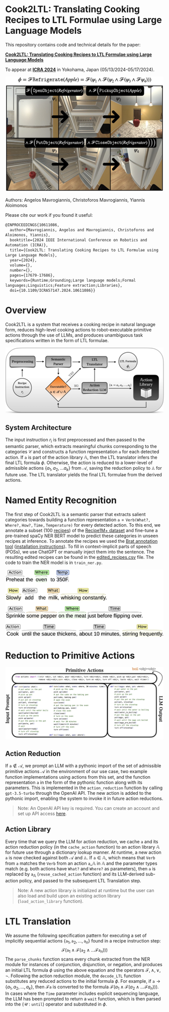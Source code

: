 # Cook2LTL: Translating Cooking Recipes to LTL Formulae using Large Language Models

This repository contains code and technical details for the paper:

**[Cook2LTL: Translating Cooking Recipes to LTL Formulae using Large Language Models](https://arxiv.org/abs/2310.00163)**

To appear at **[ICRA 2024](https://2024.ieee-icra.org)** in Yokohama, Japan (05/13/2024-05/17/2024).

<p align="center">
  <img src="/images/cover.jpeg" alt="Cook2LTL Cover" />
</p>
Authors: Angelos Mavrogiannis, Christoforos Mavrogiannis, Yiannis Aloimonos

Please cite our work if you found it useful:
```
@INPROCEEDINGS{10611086,
  author={Mavrogiannis, Angelos and Mavrogiannis, Christoforos and Aloimonos, Yiannis},
  booktitle={2024 IEEE International Conference on Robotics and Automation (ICRA)}, 
  title={Cook2LTL: Translating Cooking Recipes to LTL Formulae using Large Language Models}, 
  year={2024},
  volume={},
  number={},
  pages={17679-17686},
  keywords={Runtime;Grounding;Large language models;Formal languages;Linguistics;Feature extraction;Libraries},
  doi={10.1109/ICRA57147.2024.10611086}}

```
# Overview
Cook2LTL is a system that receives a cooking recipe in natural language form, reduces high-level cooking actions to robot-executable primitive actions through the use of LLMs, and produces unambiguous task specifications written in the form of LTL formulae.

<p align="center">
  <img src="/images/pipeline.jpeg" alt="Cook2LTL Pipeline" />
</p>

## System Architecture
The input instruction $r_i$ is first preprocessed and then passed to the semantic parser, which extracts meaningful chunks corresponding to the categories $\mathcal{C}$ and constructs a function representation $\mathtt{a}$ for each detected action. If $\mathtt{a}$ is part of the action library $\mathbb{A}$, then the LTL translator infers the final LTL formula $\phi$. Otherwise, the action is reduced to a lower-level of admissible actions $\{a_1,a_2,\dots a_k\}$ from $\mathcal{A}$, saving the reduction policy to $\mathbb{A}$ for future use. The LTL translator yields the final LTL formulae from the derived actions.


# Named Entity Recognition

The first step of Cook2LTL is a semantic parser that extracts salient categories towards building a function representation $\mathtt{a}=\mathtt{Verb(What?,Where?,How?,Time,Temperature)}$ for every detected action. To this end, we annotate a subset (100 [recipes](brat/recipes)) of the [Recipe1M+ dataset](http://pic2recipe.csail.mit.edu) and fine-tune a pre-trained spaCy NER BERT model to predict these categories in unseen recipes at inference. To annotate the recipes we used the [Brat annotation tool](https://brat.nlplab.org) ([installation instructions](https://brat.nlplab.org/installation.html)). To fill in context-implicit parts of speech (POSs), we use ChatGPT or manually inject them into the sentence. The resulting edited recipes can be found in the [edited_recipes.csv](edited_recipes.csv) file. The code to train the NER model is in `train_ner.py`.
<p align="center">
  <img src="/images/annotation.jpeg" alt="Annotated recipe steps" />
</p>

# Reduction to Primitive Actions
<p align="center">
  <img src="/images/action_reduction.jpeg" alt="LLM action reduction example" />
</p>

## Action Reduction
If $\mathtt{a}\notin\mathcal{A}$, we prompt an LLM with a pythonic import of the set of admissible primitive actions $\mathcal{A}$ in the environment of our use case, two example function implementations using actions from this set, and the function representation $\mathtt{a}$ in the form of the pythonic function along with its parameters. This is implemented in the `action_reduction` function by calling `gpt-3.5-turbo` through the OpenAI API. The new action is added to the pythonic import, enabling the system to invoke it in future action reductions.
> Note: An OpenAI API key is required. You can create an account and set up API access [here](https://openai.com/blog/openai-api).

## Action Library
Every time that we query the LLM for action reduction, we cache $\mathtt{a}$ and its action reduction policy (in the `cache_action` function) to an action library $\mathbb{A}$ for future use through a dictionary lookup manner. At runtime, a new action $\mathtt{a}$ is now checked against both $\mathcal{A}$ and $\mathbb{A}$. If $\mathtt{a}\in\mathbb{A}$, which means that $\mathtt{Verb}$ from $\mathtt{a}$ matches the $\mathtt{Verb}$ from an action $\mathtt{a}\_\mathbb{A}$ in $\mathbb{A}$ and the parameter types match (e.g. both actions have $\mathtt{What?}$ and $\mathtt{Where?}$ as parameters), then $\mathtt{a}$ is replaced by $\mathtt{a}_\mathbb{A}$ (`reuse_cached_action` function) and its LLM-derived sub-action policy, and passed to the subsequent LTL Translation step.

>Note: A new action library is initialized at runtime but the user can also load and build upon an existing action library (`load_action_library` function).

# LTL Translation
We assume the following specification pattern for executing a set of implicitly sequential actions $\{\mathtt{a}_1,\mathtt{a}_2,\dots,\mathtt{a}_n\}$ found in a recipe instruction step:
$$\mathcal{F}(\mathtt{a}_1\wedge \mathcal{F}(\mathtt{a}_2\wedge\dots\mathcal{F}\mathtt{a}_n)))$$  The `parse_chunks` function scans every chunk extracted from the NER module for instances of conjunction, disjunction, or negation, and produces an initial LTL formula $\phi$ using the above equation and the operators $\mathcal{F},\wedge,\vee,\lnot$. Following the action reduction module, the `decode_LTL` function substitutes any reduced actions to the initial formula $\phi$. For example, if $\mathtt{a}\rightarrow\{a_1,a_2,\dots,a_k\}$, then $\mathcal{F}\mathtt{a}$ is converted to the formula $\mathcal{F}(a_1\wedge \mathcal{F}(a_2\wedge\dots\mathcal{F}a_n)))$. In cases where the $\mathtt{Time}$ parameter includes explicit sequencing language, the LLM has been prompted to return a $\mathtt{wait}$ function, which is then parsed into the ($\mathcal{U}$ : $\mathtt{until}$) operator and substituted in $\phi$.
